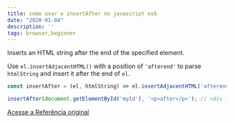 ```yaml
---
title: como usar o insertAfter no javascript es6
date: "2020-01-04"
description: ''
tags: browser,beginner
---
```


Inserts an HTML string after the end of the specified element.

Use `el.insertAdjacentHTML()` with a position of `'afterend'` to parse `htmlString` and insert it after the end of `el`.

```js
const insertAfter = (el, htmlString) => el.insertAdjacentHTML('afterend', htmlString);
```

```js
insertAfter(document.getElementById('myId'), '<p>after</p>'); // <div id="myId">...</div> <p>after</p>
```


[Acesse a Referência original](http://github.com/30-seconds/)
